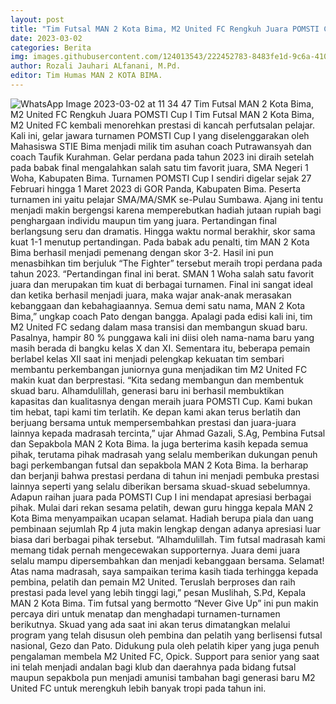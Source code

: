 ```yaml
---
layout: post
title: "Tim Futsal MAN 2 Kota Bima, M2 United FC Rengkuh Juara POMSTI Cup I"
date: 2023-03-02
categories: Berita
img: images.githubusercontent.com/124013543/222452783-8483fe1d-9c6a-410f-a1db-3eb94192d55b.jpeg)
author: Rozali Jauhari ALfanani, M.Pd.
editor: Tim Humas MAN 2 KOTA BIMA.
---
```

![WhatsApp Image 2023-03-02 at 11 34 47](https://user-images.githubusercontent.com/124013543/222452783-8483fe1d-9c6a-410f-a1db-3eb94192d55b.jpeg)
Tim Futsal MAN 2 Kota Bima, M2 United FC Rengkuh Juara POMSTI Cup I
Tim Futsal MAN 2 Kota Bima, M2 United FC kembali menorehkan prestasi di kancah perfutsalan pelajar. Kali ini, gelar jawara turnamen POMSTI Cup I yang diselenggarakan oleh Mahasiswa STIE Bima menjadi milik tim asuhan coach Putrawansyah dan coach Taufik Kurahman. Gelar perdana pada tahun 2023 ini diraih setelah pada babak final mengalahkan salah satu tim favorit juara, SMA Negeri 1 Woha, Kabupaten Bima.
Turnamen POMSTI Cup I sendiri digelar sejak 27 Februari hingga 1 Maret 2023 di GOR Panda, Kabupaten Bima. Peserta turnamen ini yaitu pelajar SMA/MA/SMK se-Pulau Sumbawa. Ajang ini tentu menjadi makin bergengsi karena memperebutkan hadiah jutaan rupiah bagi penghargaan individu maupun tim yang juara.
Pertandingan final berlangsung seru dan dramatis. Hingga waktu normal berakhir, skor sama kuat 1-1 menutup pertandingan. Pada babak adu penalti, tim MAN 2 Kota Bima berhasil menjadi pemenang dengan skor 3-2. Hasil ini pun menasbihkan tim berjuluk “The Fighter” tersebut meraih tropi perdana pada tahun 2023.
“Pertandingan final ini berat. SMAN 1 Woha salah satu favorit juara dan merupakan tim kuat di berbagai turnamen. Final ini sangat ideal dan ketika berhasil menjadi juara, maka wajar anak-anak merasakan kebanggaan dan kebahagiaannya. Semua demi satu nama, MAN 2 Kota Bima,” ungkap coach Pato dengan bangga.
Apalagi pada edisi kali ini, tim M2 United FC sedang dalam masa transisi dan membangun skuad baru. Pasalnya, hampir 80 % punggawa kali ini diisi oleh nama-nama baru yang masih berada di bangku kelas X dan XI. Sementara itu, beberapa pemain berlabel kelas XII saat ini menjadi pelengkap kekuatan tim sembari membantu perkembangan juniornya guna menjadikan tim M2 United FC makin kuat dan berprestasi.
“Kita sedang membangun dan membentuk skuad baru. Alhamdulillah, generasi baru ini berhasil membuktikan kapasitas dan kualitasnya dengan meraih juara POMSTI Cup. Kami bukan tim hebat, tapi kami tim terlatih. Ke depan kami akan terus berlatih dan berjuang bersama untuk mempersembahkan prestasi dan juara-juara lainnya kepada madrasah tercinta,” ujar Ahmad Gazali, S.Ag, Pembina Futsal dan Sepakbola MAN 2 Kota Bima.
Ia juga berterima kasih kepada semua pihak, terutama pihak madrasah yang selalu memberikan dukungan penuh bagi perkembangan futsal dan sepakbola MAN 2 Kota Bima. Ia berharap dan berjanji bahwa prestasi perdana di tahun ini menjadi pembuka prestasi lainnya seperti yang selalu diberikan bersama skuad-skuad sebelumnya.
Adapun raihan juara pada POMSTI Cup I ini mendapat apresiasi berbagai pihak. Mulai dari rekan sesama pelatih, dewan guru hingga kepala MAN 2 Kota Bima menyampaikan ucapan selamat. Hadiah berupa piala dan uang pembinaan sejumlah Rp 4 juta makin lengkap dengan adanya apresiasi luar biasa dari berbagai pihak tersebut.
“Alhamdulillah. Tim futsal madrasah kami memang tidak pernah mengecewakan supporternya. Juara demi juara selalu mampu dipersembahkan dan menjadi kebanggaan bersama. Selamat! Atas nama madrasah, saya sampaikan terima kasih tiada terhingga kepada pembina, pelatih dan pemain M2 United. Teruslah berproses dan raih prestasi pada level yang lebih tinggi lagi,” pesan Muslihah, S.Pd, Kepala MAN 2 Kota Bima.
Tim futsal yang bermotto “Never Give Up” ini pun makin percaya diri untuk menatap dan menghadapi turnamen-turnamen berikutnya. Skuad yang ada saat ini akan terus dimatangkan melalui program yang telah disusun oleh pembina dan pelatih yang berlisensi futsal nasional, Gezo dan Pato. Didukung pula oleh pelatih kiper yang juga penuh pengalaman membela M2 United FC, Opick. Support para senior yang saat ini telah menjadi andalan bagi klub dan daerahnya pada bidang futsal maupun sepakbola pun menjadi amunisi tambahan bagi generasi baru M2 United FC untuk merengkuh lebih banyak tropi pada tahun ini.

